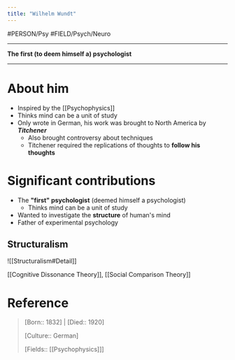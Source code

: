 ```yaml
---
title: "Wilhelm Wundt"
---
```


#PERSON/Psy #FIELD/Psych/Neuro 

---

**The first (to deem himself a) psychologist**

---

# About him

- Inspired by the [[Psychophysics]]
- Thinks mind can be a unit of study
-   Only wrote in German, his work was brought to North America by ***Titchener***
    -   Also brought controversy about techniques
    -   Titchener required the replications of thoughts to **follow his thoughts**

# Significant contributions

- The **"first" psychologist** (deemed himself a psychologist)
    -   Thinks mind can be a unit of study
-   Wanted to investigate the **structure** of human's mind
- Father of experimental psychology

## Structuralism
![[Structuralism#Detail]]

[[Cognitive Dissonance Theory]], [[Social Comparison Theory]]

# Reference
 
> [Born:: 1832] | [Died:: 1920]
> 
> [Culture:: German]
> 
> [Fields:: [[Psychophysics]]]